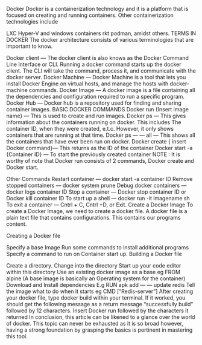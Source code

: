 Docker
Docker is a containerization technology and it is a platform that is focused on creating and running containers. Other containerization technologies include

LXC
Hyper-V and windows containers
rkt
podman, amidst others.
TERMS IN DOCKER
The docker architecture consists of various terminologies that are important to know.

Docker client — The docker client is also knows as the Docker Command Line Interface or CLI. Running a docker command starts up the docker client. The CLI will take the command, process it, and communicate with the docker server.
Docker Machine — Docker Machine is a tool that lets you install Docker Engine on virtual hosts, and manage the hosts with docker-machine commands.
Docker Image — A docker image is a file containing all the dependencies and configuration required to run a specific program.
Docker Hub — Docker hub is a repository used for finding and sharing container images.
BASIC DOCKER COMMANDS
Docker run {Insert image name} — This is used to create and run images.
Docker ps — This gives information about the containers running on docker. This includes The container ID, when they were created, e.t.c. However, it only shows containers that are running at that time.
Docker ps — — all — This shows all the containers that have ever been run on docker.
Docker create { insert Docker command}— This returns as the ID of the container
Docker start -a {Container ID} — To start the previously created container
NOTE : It is worthy of note that Docker run consists of 2 commands, Docker create and Docker start.

Other Commands
Restart container — docker start -a container ID
Remove stopped containers — docker system prune
Debug docker containers — docker logs container ID
Stop a container — Docker stop container ID or Docker kill container ID
To start up a shell — docker run -it imagename sh
To exit a container — Cntrl + C, Cntrl +D, or Exit.
Create a Docker Image
To create a Docker Image, we need to create a docker file. A docker file is a plain text file that contains configurations. This contains our programs content.

Creating a Docker file

Specify a base Image
Run some commands to install additional programs
Specify a command to run on Container start up.
Building a Docker file

Create a directory.
Change into the directory
Start up your code editor within this directory
Use an existing docker image as a base eg FROM alpine (A base image is basically an Operating system for the container)
Download and Install dependencies E.g RUN apk add — — update redis
Tell the image what to do when it starts eg CMD [“Redis-server”]
After creating your docker file, type docker build within your terminal. If it worked, you should get the following message as a return message “successfully build” followed by 12 characters.
Insert Docker run followed by the characters it returned
In conclusion, this article can be likened to a glance over the world of docker. This topic can never be exhausted as it is so broad however, having a strong foundation by grasping the basics is pertinent in mastering this tool.
